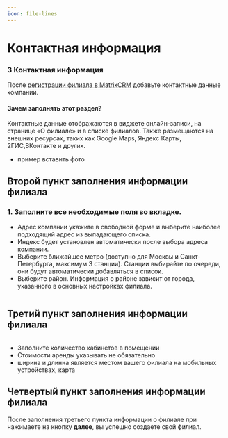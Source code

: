 ```yaml
---
icon: file-lines
---
```


# Контактная информация

### 3 Контактная информация <a href="#h-3-kontaktnaya-informaciya" id="h-3-kontaktnaya-informaciya"></a>

После [регистрации филиала в MatrixCRM](registraciya-filiala-v-matrixcrm.md) добавьте контактные данные компании.

#### Зачем заполнять этот раздел? <a href="#zachem-zapolnyat-etot-razdel" id="zachem-zapolnyat-etot-razdel"></a>

Контактные данные отображаются в виджете онлайн-записи, на странице «О филиале» и в списке филиалов. Также размещаются на внешних ресурсах, таких как Google Maps, Яндекс Карты, 2ГИС,ВКонтакте и других.

* пример вставить фото

## Второй пункт заполнения информации филиала <a href="#vtoroi-punkt-zapolneniya-informacii-filiala" id="vtoroi-punkt-zapolneniya-informacii-filiala"></a>

### 1. Заполните все необходимые поля во вкладке. <a href="#h-1-zapolnite-vse-neobkhodimye-polya-vo-vkladke" id="h-1-zapolnite-vse-neobkhodimye-polya-vo-vkladke"></a>

* Адрес компании укажите в свободной форме и выберите наиболее подходящий адрес из выпадающего списка.
* Индекс будет установлен автоматически после выбора адреса компании.
* Выберите ближайшее метро (доступно для Москвы и Санкт-Петербурга, максимум 3 станции). Станции выбирайте по очереди, они будут автоматически добавляться в список.
* Выберите район. Информация о районе зависит от города, указанного в основных настройках филиала.

<figure><img src="https://95.163.228.26/vgaa3h8xyn8.jpg" alt=""><figcaption></figcaption></figure>

## Третий пункт заполнения информации филиала <a href="#tretii-punkt-zapolneniya-informacii-filiala" id="tretii-punkt-zapolneniya-informacii-filiala"></a>

<figure><img src="https://95.163.228.26/a7j0uybqsfy.jpg" alt=""><figcaption></figcaption></figure>

* Заполните количество кабинетов в помещении
* Стоимости аренды указывать не обязательно
* ширина и длинна является местом вашего филиала на мобильных устройствах, карта

## Четвертый пункт заполнения информации филиала <a href="#chetvertyi-punkt-zapolneniya-informacii-filiala" id="chetvertyi-punkt-zapolneniya-informacii-filiala"></a>

После заполнения третьего пункта информации о филиале при нажимаете на кнопку **далее**, вы успешно создаете свой филиал.
